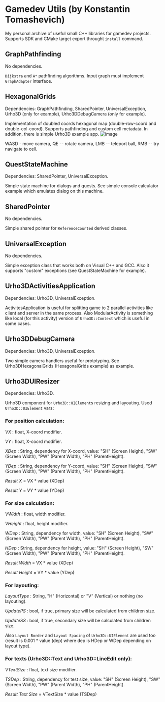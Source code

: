# Gamedev Utils (by Konstantin Tomashevich)
My personal archive of useful small C++ libraries for gamedev projects. Supports SDK and CMake target export throught `install` command.

## GraphPathfinding
No dependencies.

`Dijkstra` and `A*` pathfinding algorithms. Input graph must implement `GraphAdapter` interface.

## HexagonalGrids
Dependencies: GraphPathfinding, SharedPointer, UniversalException, Urho3D (only for example), Urho3DDebugCamera (only for example).

Implementation of doubled coords hexagonal map (double-row-coord and double-col-coord). Supports pathfinding and custom cell metadata. In addition, there is simple Urho3D example app.
<img src="https://preview.ibb.co/idcUDA/image.png" alt="image" border="0"/>

WASD - move camera, QE -- rotate camera, LMB -- teleport ball, RMB -- try navigate to cell.

## QuestStateMachine
Dependencies: SharedPointer, UniversalException.

Simple state machine for dialogs and quests. See simple console calculator example which emulates dialog on this machine.

## SharedPointer
No dependencies.

Simple shared pointer for `ReferenceCounted` derived classes.

## UniversalException
No dependencies.

Simple exception class that works both on Visual C++ and GCC. Also it supports "custom" exceptions (see QuestStateMachine for example).

## Urho3DActivitiesApplication
Dependencies: Urho3D, UniversalException.

ActivitesApplication is useful for splitting game to 2 parallel activities like client and server in the same process. Also ModularActivity is something like local (for this activity) version of `Urho3D::Context` which is useful in some cases.

## Urho3DDebugCamera
Dependencies: Urho3D, UniversalException.

Two simple camera handlers useful for prototyping. See Urho3DHexagonalGrids (HexagonalGrids example) as example.

## Urho3DUIResizer
Dependencies: Urho3D.

Urho3D component for `Urho3D::UIElement`s resizing and layouting. Used `Urho3D::UIElement` vars:

### For position calculation:
*VX* : float, X-coord modifier.

*VY* : float, X-coord modifier.

*XDep* : String, dependency for X-coord, value: "SH" (Screen Height), "SW" (Screen Width), "PW" (Parent Width), "PH" (ParentHeight).

*YDep* : String, dependency for Y-coord, value: "SH" (Screen Height), "SW" (Screen Width), "PW" (Parent Width), "PH" (ParentHeight).

*Result X* = VX * value (XDep)

*Result Y* = VY * value (YDep)

### For size calculation:
*VWidth* : float, width modifier.

*VHeight* : float, height modifier.

*WDep* : String, dependency for width, value: "SH" (Screen Height), "SW" (Screen Width), "PW" (Parent Width), "PH" (ParentHeight).

*HDep* : String, dependency for height, value: "SH" (Screen Height), "SW" (Screen Width), "PW" (Parent Width), "PH" (ParentHeight).

*Result Width* = VX * value (XDep)

*Result Height* = VY * value (YDep)

### For layouting:
*LayoutType* : String, "H" (Horizontal) or "V" (Vertical) or nothing (no layouting).

*UpdatePS* : bool, if true, primary size will be calculated from children size.

*UpdateSS* : bool, if true, secondary size will be calculated from children size.

Also `Layout Border` and `Layout Spacing` of `Urho3D::UIElement` are used too (result is 0.001 * value (dep) where dep is HDep or WDep depending on layout type).

### For texts (Urho3D::Text and Urho3D::LineEdit only):
*VTextSize* : float, text size modifier.

*TSDep* : String, dependency for test size, value: "SH" (Screen Height), "SW" (Screen Width), "PW" (Parent Width), "PH" (ParentHeight).

*Result Text Size* = VTextSize * value (TSDep)
